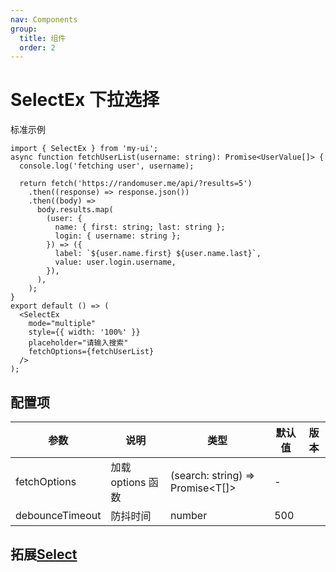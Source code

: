 ```yaml
---
nav: Components
group:
  title: 组件
  order: 2
---
```


# SelectEx 下拉选择

标准示例

```tsx
import { SelectEx } from 'my-ui';
async function fetchUserList(username: string): Promise<UserValue[]> {
  console.log('fetching user', username);

  return fetch('https://randomuser.me/api/?results=5')
    .then((response) => response.json())
    .then((body) =>
      body.results.map(
        (user: {
          name: { first: string; last: string };
          login: { username: string };
        }) => ({
          label: `${user.name.first} ${user.name.last}`,
          value: user.login.username,
        }),
      ),
    );
}
export default () => (
  <SelectEx
    mode="multiple"
    style={{ width: '100%' }}
    placeholder="请输入搜索"
    fetchOptions={fetchUserList}
  />
);
```

## 配置项

| 参数            | 说明              | 类型                             | 默认值 | 版本 |
| --------------- | ----------------- | -------------------------------- | ------ | ---- |
| fetchOptions    | 加载 options 函数 | (search: string) => Promise<T[]> | -      |      |
| debounceTimeout | 防抖时间          | number                           | 500    |      |


## 拓展[Select](https://ant-design.gitee.io/components/select-cn)
